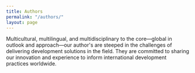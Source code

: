 ```yaml
---
title: Authors
permalink: "/authors/"
layout: page
---
```


Multicultural, multilingual, and multidisciplinary to the core—global in outlook and approach—our author's are steeped in the challenges of delivering development solutions in the field. They are committed to sharing our innovation and experience to inform international development practices worldwide.
